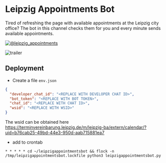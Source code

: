 # Leipzig Appointments Bot

Tired of refreshing the page with available appointments at the Leipzig city office? The bot in this channel checks them for you and every minute sends available appointments.

[![@leipzig_appointments](https://img.shields.io/badge/Telegram%20Channel-@leipzig_appointments-blue?logo=telegram&style=plastic)](https://t.me/leipzig_appointments)

![trailer](trailer.gif)

## Deployment

- Create a file `env.json`
```json
{
  "developer_chat_id": "<REPLACE WITH DEVELOPER CHAT ID>",
  "bot_token": "<REPLACE WITH BOT TOKEN>",
  "chat_id": "<REPLACE WITH CHAT ID>",
  "wsid": "<REPLACE WITH WSID>"
}
```
The wsid can be obtained here https://terminvereinbarung.leipzig.de/m/leipzig-ba/extern/calendar/?uid=b76cab25-49bd-44e3-950d-aab715881ea7

- add to crontab

```shell
* * * * * cd ~/leipzigappointmentsbot && flock -n /tmp/leipzigappointmentsbot.lockfile python3 leipzigappointmentsbot.py
```